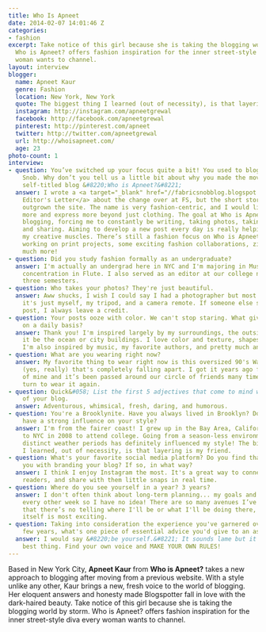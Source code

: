 ```yaml
---
title: Who Is Apneet
date: 2014-02-07 14:01:46 Z
categories:
- fashion
excerpt: Take notice of this girl because she is taking the blogging world by storm.
  Who is Apneet? offers fashion inspiration for the inner street-style diva every
  woman wants to channel.
layout: interview
blogger:
  name: Apneet Kaur
  genre: Fashion
  location: New York, New York
  quote: The biggest thing I learned (out of necessity), is that layering is my friend.
  instagram: http://instagram.com/apneetgrewal
  facebook: http://facebook.com/apneetgrewal
  pinterest: http://pinterest.com/apneet
  twitter: http://twitter.com/apneetgrewal
  url: http://whoisapneet.com/
  age: 23
photo-count: 1
interview:
- question: You’ve switched up your focus quite a bit! You used to blog over at Fabric
    Snob. Why don’t you tell us a little bit about why you made the move over to your
    self-titled blog &#8220;Who is Apneet?&#8221;
  answer: I wrote a <a target="_blank" href="//fabricsnobblog.blogspot.com/2014/01/editors-letter-introducing.html">detailed
    Editor's Letter</a> about the change over at FS, but the short story is that I've
    outgrown the site. The name is very fashion-centric, and I would like to explore
    more and express more beyond just clothing. The goal at Who is Apneet? is daily
    blogging, forcing me to constantly be writing, taking photos, taking in experiences
    and sharing. Aiming to develop a new post every day is really helping me stretch
    my creative muscles. There’s still a fashion focus on Who is Apneet? but I'm also
    working on print projects, some exciting fashion collaborations, zines, and so
    much more!
- question: Did you study fashion formally as an undergraduate?
  answer: I'm actually an undergrad here in NYC and I'm majoring in Music, with a
    concentration in Flute. I also served as an editor at our college newspaper for
    three semesters.
- question: Who takes your photos? They're just beautiful.
  answer: Aww shucks, I wish I could say I had a photographer but most of the time
    it's just myself, my tripod, and a camera remote. If someone else shot a blog
    post, I always leave a credit.
- question: Your posts ooze with color. We can't stop staring. What gives you inspiration
    on a daily basis?
  answer: Thank you! I'm inspired largely by my surroundings, the outside world wether
    it be the ocean or city buildings. I love color and texture, shapes and silhouettes.
    I'm also inspired by music, my favorite authors, and pretty much anything French.
- question: What are you wearing right now?
  answer: My favorite thing to wear right now is this oversized 90's Walmart sweater
    (yes, really) that's completely falling apart. I got it years ago from a friend
    of mine and it’s been passed around our circle of friends many times. It's my
    turn to wear it again.
- question: Quick&#058; List the first 5 adjectives that come to mind when you think
    of your blog.
  answer: Adventurous, whimsical, fresh, daring, and humorous.
- question: You're a Brooklynite. Have you always lived in Brooklyn? Does NYC generally
    have a strong influence on your style?
  answer: I'm from the fairer coast! I grew up in the Bay Area, California, and moved
    to NYC in 2008 to attend college. Going from a season-less environment to four
    distinct weather periods has definitely influenced my style! The biggest thing
    I learned, out of necessity, is that layering is my friend.
- question: What's your favorite social media platform? Do you find that it helps
    you with branding your blog? If so, in what way?
  answer: I think I enjoy Instagram the most. It's a great way to connect with my
    readers, and share with them little snaps in real time.
- question: Where do you see yourself in a year? 3 years?
  answer: I don't often think about long-term planning... my goals and ideals change
    every other week so I have no idea! There are so many avenues I’ve paced down
    that there’s no telling where I'll be or what I'll be doing there, and that in
    itself is most exciting.
- question: Taking into consideration the experience you've garnered over the past
    few years, what's one piece of essential advice you'd give to an aspiring blogger.
  answer: I would say &#8220;be yourself.&#8221; It sounds lame but it’s really the
    best thing. Find your own voice and MAKE YOUR OWN RULES!
---
```


Based in New York City, **Apneet Kaur** from **Who is Apneet?** takes a new approach to blogging after moving from a previous website. With a style unlike any other, Kaur brings a new, fresh voice to the world of blogging. Her eloquent answers and honesty made Blogspotter fall in love with the dark-haired beauty. Take notice of this girl because she is taking the blogging world by storm. Who is Apneet? offers fashion inspiration for the inner street-style diva every woman wants to channel.